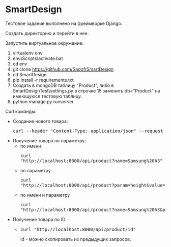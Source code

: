 # SmartDesign

Тестовое задание выполнено на фреймворке Django.

Создать директорию и перейти в нее.

Запустить виртуальное окружение:
1) virtualenv env
2) env\Scripts\activate.bat
3) cd env
4) git clone https://github.com/Sadof/SmartDesign
5) cd SmartDesign
6) pip install -r requirements.txt
7) Создать в mongoDB таблицу "Product", либо в SmartDesignTest\settings.py в строчке 15 заменить db="Product" на имеющуюся тестовую таблицу.
8) python manage.py runserver

Curl команды:
* Создание нового товара: 
  <pre>curl --header "Content-Type: application/json" --request POST --data "{\"name\":\"Samsung A3\",\"description\":\"A3\", \"params\": {\"width\":13, \"height\":25}}" http://localhost:8000/api/product</pre>
* Получение товара по параметру:
  * по имени <pre>curl "http://localhost:8000/api/product?name=Samsung%20A3"</pre>
  * по параметру <pre>curl "http://localhost:8000/api/product?param=height&value=25"</pre>
  * по имени и параметру <pre>curl "http://localhost:8000/api/product?name=Samsung%20A3&param=width&value=13"</pre>
* Получение товара по ID.
  * <pre>curl "http://localhost:8000/api/product/id"</pre>  id - можно скопировать из предыдущих запросов. 

